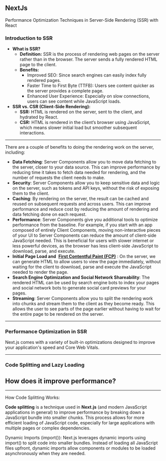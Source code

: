 ## NextJs

Performance Optimization Techniques in Server-Side Rendering (SSR) with React

### Introduction to SSR

- **What is SSR?**
  - **Definition:** SSR is the process of rendering web pages on the server rather than in the browser. The server sends a fully rendered HTML page to the client.
  - **Benefits:**
    - Improved SEO: Since search engines can easily index fully rendered pages.
    - Faster Time to First Byte (TTFB): Users see content quicker as the server provides a complete page.
    - Enhanced User Experience: Especially on slow connections, users can see content while JavaScript loads.
- **SSR vs. CSR (Client-Side Rendering):**
  - **SSR:** HTML is rendered on the server, sent to the client, and hydrated by React.
  - **CSR:** HTML is rendered in the client’s browser using JavaScript, which means slower initial load but smoother subsequent interactions.

---

There are a couple of benefits to doing the rendering work on the server, including:

- **Data Fetching**: Server Components allow you to move data fetching to the server, closer to your data source. This can improve performance by reducing time it takes to fetch data needed for rendering, and the number of requests the client needs to make.
- **Security**: Server Components allow you to keep sensitive data and logic on the server, such as tokens and API keys, without the risk of exposing them to the client.
- **Caching**: By rendering on the server, the result can be cached and reused on subsequent requests and across users. This can improve performance and reduce cost by reducing the amount of rendering and data fetching done on each request.
- **Performance**: Server Components give you additional tools to optimize performance from the baseline. For example, if you start with an app composed of entirely Client Components, moving non-interactive pieces of your UI to Server Components can reduce the amount of client-side JavaScript needed. This is beneficial for users with slower internet or less powerful devices, as the browser has less client-side JavaScript to download, parse, and execute.
- **Initial Page Load and**  [**First Contentful Paint (FCP)**](https://web.dev/fcp/) : On the server, we can generate HTML to allow users to view the page immediately, without waiting for the client to download, parse and execute the JavaScript needed to render the page.
- **Search Engine Optimization and Social Network Shareability**: The rendered HTML can be used by search engine bots to index your pages and social network bots to generate social card previews for your pages.
- **Streaming**: Server Components allow you to split the rendering work into chunks and stream them to the client as they become ready. This allows the user to see parts of the page earlier without having to wait for the entire page to be rendered on the server.

---

### Performance Optimization in SSR

Next.js comes with a variety of built-in optimizations designed to improve your application's speed and Core Web Vitals.

---

### Code Splitting and Lazy Loading

## How does it improve performance?
---
How Code Splitting Works:

**Code splitting** is a technique used in **Next.js** (and modern JavaScript applications in general) to improve performance by breaking down a JavaScript bundle into smaller chunks. This process allows for more efficient loading of JavaScript code, especially for large applications with multiple pages or complex dependencies.

Dynamic Imports (import()): Next.js leverages dynamic imports using import() to split code into smaller bundles. Instead of loading all JavaScript files upfront, dynamic imports allow components or modules to be loaded asynchronously when they are needed.
